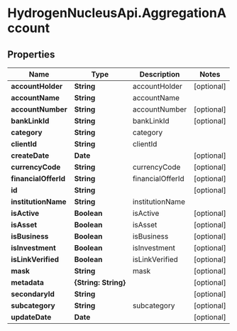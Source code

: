 # HydrogenNucleusApi.AggregationAccount

## Properties
Name | Type | Description | Notes
------------ | ------------- | ------------- | -------------
**accountHolder** | **String** | accountHolder | [optional] 
**accountName** | **String** | accountName | 
**accountNumber** | **String** | accountNumber | [optional] 
**bankLinkId** | **String** | bankLinkId | [optional] 
**category** | **String** | category | 
**clientId** | **String** | clientId | 
**createDate** | **Date** |  | [optional] 
**currencyCode** | **String** | currencyCode | [optional] 
**financialOfferId** | **String** | financialOfferId | [optional] 
**id** | **String** |  | [optional] 
**institutionName** | **String** | institutionName | 
**isActive** | **Boolean** | isActive | [optional] 
**isAsset** | **Boolean** | isAsset | [optional] 
**isBusiness** | **Boolean** | isBusiness | [optional] 
**isInvestment** | **Boolean** | isInvestment | [optional] 
**isLinkVerified** | **Boolean** | isLinkVerified | [optional] 
**mask** | **String** | mask | [optional] 
**metadata** | **{String: String}** |  | [optional] 
**secondaryId** | **String** |  | [optional] 
**subcategory** | **String** | subcategory | [optional] 
**updateDate** | **Date** |  | [optional] 


